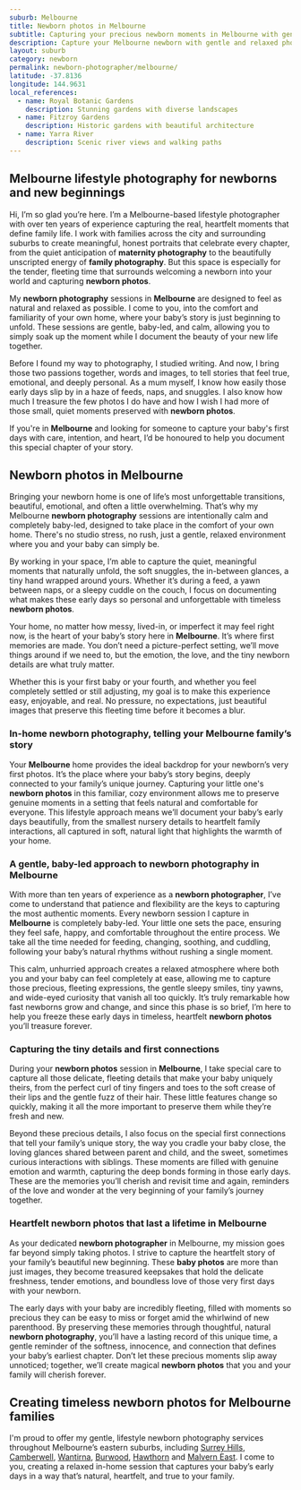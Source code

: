 ```yaml
---
suburb: Melbourne
title: Newborn photos in Melbourne
subtitle: Capturing your precious newborn moments in Melbourne with gentle photography
description: Capture your Melbourne newborn with gentle and relaxed photography. Newborn sessions are available in your home for maximum comfort and convenience.
layout: suburb
category: newborn
permalink: newborn-photographer/melbourne/
latitude: -37.8136
longitude: 144.9631
local_references:
  - name: Royal Botanic Gardens
    description: Stunning gardens with diverse landscapes
  - name: Fitzroy Gardens
    description: Historic gardens with beautiful architecture
  - name: Yarra River
    description: Scenic river views and walking paths
---
```


## Melbourne lifestyle photography for newborns and new beginnings

Hi, I’m so glad you’re here. I’m a Melbourne-based lifestyle photographer with over ten years of experience capturing the real, heartfelt moments that define family life. I work with families across the city and surrounding suburbs to create meaningful, honest portraits that celebrate every chapter, from the quiet anticipation of **maternity photography** to the beautifully unscripted energy of **family photography**. But this space is especially for the tender, fleeting time that surrounds welcoming a newborn into your world and capturing **newborn photos**.

My **newborn photography** sessions in **Melbourne** are designed to feel as natural and relaxed as possible. I come to you, into the comfort and familiarity of your own home, where your baby’s story is just beginning to unfold. These sessions are gentle, baby-led, and calm, allowing you to simply soak up the moment while I document the beauty of your new life together.

Before I found my way to photography, I studied writing. And now, I bring those two passions together, words and images, to tell stories that feel true, emotional, and deeply personal. As a mum myself, I know how easily those early days slip by in a haze of feeds, naps, and snuggles. I also know how much I treasure the few photos I do have and how I wish I had more of those small, quiet moments preserved with **newborn photos**.

If you're in **Melbourne** and looking for someone to capture your baby's first days with care, intention, and heart, I’d be honoured to help you document this special chapter of your story.

## Newborn photos in Melbourne

Bringing your newborn home is one of life’s most unforgettable transitions, beautiful, emotional, and often a little overwhelming. That’s why my Melbourne **newborn photography** sessions are intentionally calm and completely baby-led, designed to take place in the comfort of your own home. There's no studio stress, no rush, just a gentle, relaxed environment where you and your baby can simply be.

By working in your space, I’m able to capture the quiet, meaningful moments that naturally unfold, the soft snuggles, the in-between glances, a tiny hand wrapped around yours. Whether it’s during a feed, a yawn between naps, or a sleepy cuddle on the couch, I focus on documenting what makes these early days so personal and unforgettable with timeless **newborn photos**.

Your home, no matter how messy, lived-in, or imperfect it may feel right now, is the heart of your baby’s story here in **Melbourne**. It’s where first memories are made. You don’t need a picture-perfect setting, we’ll move things around if we need to, but the emotion, the love, and the tiny newborn details are what truly matter.

Whether this is your first baby or your fourth, and whether you feel completely settled or still adjusting, my goal is to make this experience easy, enjoyable, and real. No pressure, no expectations, just beautiful images that preserve this fleeting time before it becomes a blur.

### In-home newborn photography, telling your Melbourne family’s story

Your **Melbourne** home provides the ideal backdrop for your newborn’s very first photos. It’s the place where your baby’s story begins, deeply connected to your family’s unique journey. Capturing your little one's **newborn photos** in this familiar, cozy environment allows me to preserve genuine moments in a setting that feels natural and comfortable for everyone. This lifestyle approach means we’ll document your baby’s early days beautifully, from the smallest nursery details to heartfelt family interactions, all captured in soft, natural light that highlights the warmth of your home.

### A gentle, baby-led approach to newborn photography in Melbourne

With more than ten years of experience as a **newborn photographer**, I’ve come to understand that patience and flexibility are the keys to capturing the most authentic moments. Every newborn session I capture in **Melbourne** is completely baby-led. Your little one sets the pace, ensuring they feel safe, happy, and comfortable throughout the entire process. We take all the time needed for feeding, changing, soothing, and cuddling, following your baby’s natural rhythms without rushing a single moment.

This calm, unhurried approach creates a relaxed atmosphere where both you and your baby can feel completely at ease, allowing me to capture those precious, fleeting expressions, the gentle sleepy smiles, tiny yawns, and wide-eyed curiosity that vanish all too quickly. It’s truly remarkable how fast newborns grow and change, and since this phase is so brief, I’m here to help you freeze these early days in timeless, heartfelt **newborn photos** you’ll treasure forever.

### Capturing the tiny details and first connections

During your **newborn photos** session in **Melbourne**, I take special care to capture all those delicate, fleeting details that make your baby uniquely theirs, from the perfect curl of tiny fingers and toes to the soft crease of their lips and the gentle fuzz of their hair. These little features change so quickly, making it all the more important to preserve them while they’re fresh and new.

Beyond these precious details, I also focus on the special first connections that tell your family’s unique story, the way you cradle your baby close, the loving glances shared between parent and child, and the sweet, sometimes curious interactions with siblings. These moments are filled with genuine emotion and warmth, capturing the deep bonds forming in those early days. These are the memories you’ll cherish and revisit time and again, reminders of the love and wonder at the very beginning of your family’s journey together.

### Heartfelt newborn photos that last a lifetime in Melbourne

As your dedicated **newborn photographer** in Melbourne, my mission goes far beyond simply taking photos. I strive to capture the heartfelt story of your family’s beautiful new beginning. These **baby photos** are more than just images, they become treasured keepsakes that hold the delicate freshness, tender emotions, and boundless love of those very first days with your newborn.

The early days with your baby are incredibly fleeting, filled with moments so precious they can be easy to miss or forget amid the whirlwind of new parenthood. By preserving these memories through thoughtful, natural **newborn photography**, you’ll have a lasting record of this unique time, a gentle reminder of the softness, innocence, and connection that defines your baby’s earliest chapter. Don’t let these precious moments slip away unnoticed; together, we’ll create magical **newborn photos** that you and your family will cherish forever.

## Creating timeless newborn photos for Melbourne families

I'm proud to offer my gentle, lifestyle newborn photography services throughout Melbourne’s eastern suburbs, including [Surrey Hills](newborn-photos/surrey-hills/), [Camberwell](newborn-photos/camberwell/), [Wantirna](newborn-photos/wantirna/), [Burwood](newborn-photos/burwood/), [Hawthorn](newborn-photos/hawthorna/) and [Malvern East](newborn-photos/malvern-east/). I come to you, creating a relaxed in-home session that captures your baby’s early days in a way that’s natural, heartfelt, and true to your family.
